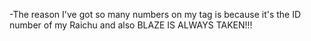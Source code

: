 -The reason I've got so many numbers on my tag is because it's the ID number of my Raichu and also BLAZE IS ALWAYS TAKEN!!!

<!---
Blaze248570/Blaze248570 is a ✨ special ✨ repository because its `README.md` (this file) appears on your GitHub profile.
You can click the Preview link to take a look at your changes.
--->
